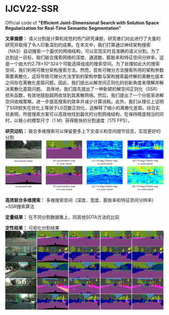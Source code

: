 # IJCV22-SSR
Official code of **"Efficient Joint-Dimensional Search with Solution Space Regularization for Real-Time Semantic Segmentation"**

**文章摘要：** 语义分割是计算机视觉的热门研究课题，研究者们对此进行了大量的研究并取得了令人印象深刻的成果。在本文中，我们打算通过神经架构搜索（NAS）自动搜索一个最优的网络结构，可以实现实时且准确的语义分割。为了达到这一目标，我们联合搜索网络的深度、通道数、膨胀率和特征空间分辨率，这是一个由大约2.78×10^324个可能选择组成的搜索空间。为了处理如此大的搜索空间，我们利用可微分架构搜索方法。然而，现有可微分方法搜索所用的架构参数需要离散化，这将导致可微分方法学到的架构参数与架构搜索最终解的离散化版本之间存在离散化差距问题。因此，我们提出从解空间正则化的创新角度来理解并解决离散化差距问题。
具体地，我们首先提出了一种新颖的解空间正则化（SSR）损失函数，有效地鼓励超网收敛到其离散网络。然后，我们提出了一个分层渐进解空间收缩策略，进一步提高搜索的效率并减少计算消耗。此外，我们从理论上证明了SSR损失在优化上等效于L0范数正则化，这解释了缩小的离散化差距。综合实验表明，所提搜索方案可以高效地找到最优的分割网络结构，在保持精度相当的同时，以极小的模型尺寸（1 M）获得极快的分割速度（175 FPS）。

**研究动机：** 联合多维搜索可以保留更多上下文语义和空间细节信息，实现更好的分割
![image](https://github.com/Sunshine-Ye/IJCV22-SSR/blob/main/assets/%E6%A1%86%E6%9E%B6%E5%9B%BE1_13.png)

**高效联合多维搜索：** 多维搜索空间（深度、宽度、膨胀率和特征空间分辨率）+SSR搜索算法
<!-- ![image](https://github.com/Sunshine-Ye/IJCV22-SSR/blob/main/assets/%E4%B8%BB%E6%A1%86%E5%9B%BE2_11.png) -->

**定量结果：** 在不同分割数据集上，同其他SOTA方法的比较

**定性结果：** 可视化分割结果
![image](https://github.com/Sunshine-Ye/IJCV22-SSR/blob/main/assets/%E4%B8%BB%E6%A1%86%E5%9B%BE5_2.png)
<!-- ![image](https://github.com/Sunshine-Ye/IJCV22-SSR/blob/main/assets/%E4%B8%BB%E6%A1%86%E5%9B%BE6_3.png) -->

